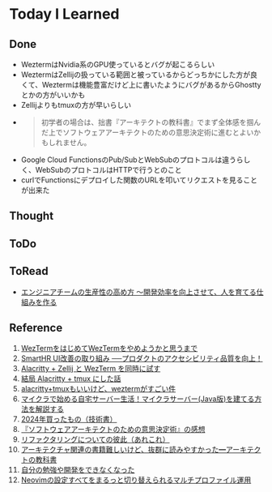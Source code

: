 # Today I Learned

## Done
- WeztermはNvidia系のGPU使っているとバグが起こるらしい
- WeztermはZellijの扱っている範囲と被っているからどっちかにした方が良くて、Weztermは機能豊富だけど上に書いたようにバグがあるからGhosttyとかの方がいいかも
- Zellijよりもtmuxの方が早いらしい
- >初学者の場合は、拙書『アーキテクトの教科書』でまず全体感を掴んだ上でソフトウェアアーキテクトのための意思決定術に進むとよいかもしれません。
- Google Cloud FunctionsのPub/SubとWebSubのプロトコルは違うらしく、WebSubのプロトコルはHTTPで行うとのこと
- curlでFunctionsにデプロイした関数のURLを叩いてリクエストを見ることが出来た

## Thought

## ToDo

## ToRead
- [エンジニアチームの生産性の高め方 〜開発効率を向上させて、人を育てる仕組みを作る](https://amzn.asia/d/1fuPmN2)

## Reference
1. [WezTermをはじめてWezTermをやめようかと思うまで](https://gentoo.hatenablog.com/entry/2024/10/04/161346)
2. [SmartHR UI改善の取り組み ──プロダクトのアクセシビリティ品質を向上！](https://tech.smarthr.jp/entry/2025/02/07/190724)
3. [Alacritty + Zellij と WezTerm を同時に試す](https://zenn.dev/a24k/articles/20221024-alacritty-zellij-wezterm)
4. [結局 Alacritty + tmux にした話](https://zenn.dev/a24k/articles/20221027-alacritty-tmux)
5. [alacritty+tmuxもいいけど、weztermがすごい件](https://zenn.dev/yutakatay/articles/wezterm-intro)
6. [マイクラで始める自宅サーバー生活！マイクラサーバー(Java版)を建てる方法を解説する](https://zenn.dev/mesi/articles/1ea3cdf9233e79)
7. [2024年買ったもの（技術書）](https://blog.magnolia.tech/entry/2024/12/22/105353)
8. [『ソフトウェアアーキテクトのための意思決定術』の感想](https://note.com/yonekubo/n/n7cfc6ef21aed?sub_rt=share_pw)
9. [リファクタリングについての彼此（あれこれ）](https://tech.dentsusoken.com/entry/refactoring)
10. [アーキテクチャ関連の書籍難しいけど、抜群に読みやすかった━アーキテクトの教科書](https://masaytan.com/entry/2024/12/26/060000)
11. [自分の勉強や開発をできなくなった](https://konifar-zatsu.hatenadiary.jp/entry/2021/08/16/155833)
12. [Neovimの設定すべてをまるっと切り替えられるマルチプロファイル運用](https://zenn.dev/kyoh86/articles/e27a93d78767a7)
